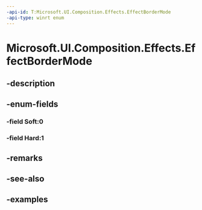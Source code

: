 ```yaml
---
-api-id: T:Microsoft.UI.Composition.Effects.EffectBorderMode
-api-type: winrt enum
---
```


# Microsoft.UI.Composition.Effects.EffectBorderMode

<!--
public enum EffectBorderMode
-->


## -description

## -enum-fields

### -field Soft:0

### -field Hard:1

## -remarks

## -see-also

## -examples


